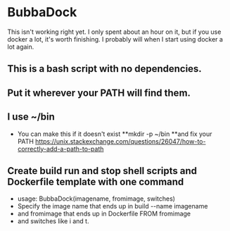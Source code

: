 # BubbaDock
This isn't working right yet.  I only spent about an hour on it, but if you use docker a lot, it's worth finishing.  I probably will when I start using docker a lot again.
## This is a bash script with no dependencies.
## Put it wherever your PATH will find them.
## I use ~/bin
* You can make this if it doesn't exist 
**mkdir -p ~/bin
**and fix your PATH  https://unix.stackexchange.com/questions/26047/how-to-correctly-add-a-path-to-path

## Create build run and stop shell scripts and Dockerfile template with one command

* usage: BubbaDock(imagename, fromimage, switches)
* Specify the image name that ends up in build --name imagename 
* and fromimage that ends up in Dockerfile FROM fromimage
* and switches like i and t.   

